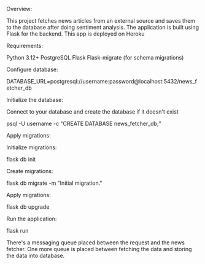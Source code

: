 Overview:

This project fetches news articles from an external source and saves them to the database after doing sentiment analysis. The application is built using Flask for the backend. This app is deployed on Heroku

Requirements:

Python 3.12+
PostgreSQL
Flask
Flask-migrate (for schema migrations)

Configure database:

DATABASE_URL=postgresql://username:password@localhost:5432/news_fetcher_db

Initialize the database:

Connect to your database and create the database if it doesn't exist

psql -U username -c "CREATE DATABASE news_fetcher_db;"

Apply migrations:

Initialize migrations:

flask db init

Create migrations:

flask db migrate -m "Initial migration."

Apply migrations:

flask db upgrade

Run the application:

flask run

There's a messaging queue placed between the request and the news fetcher. One more queue is placed between fetching the data and storing the data into database.

